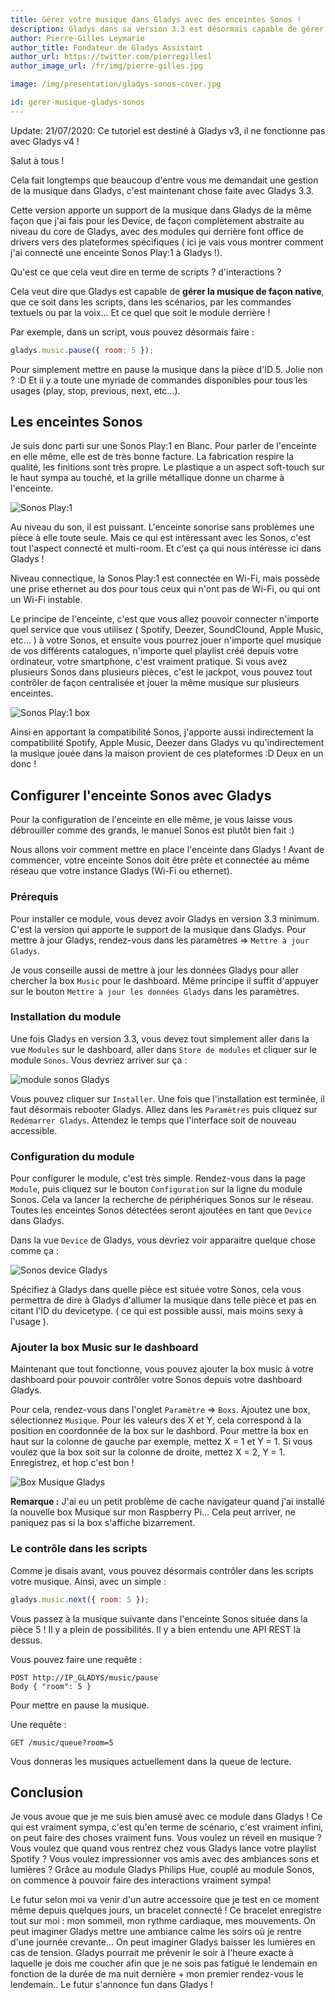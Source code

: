 ```yaml
---
title: Gérez votre musique dans Gladys avec des enceintes Sonos !
description: Gladys dans sa version 3.3 est désormais capable de gérer la musique ! Découvrez comment lire votre musique et vos playlists sur une enceinte Sonos.
author: Pierre-Gilles Leymarie
author_title: Fondateur de Gladys Assistant
author_url: https://twitter.com/pierregillesl
author_image_url: /fr/img/pierre-gilles.jpg

image: /img/presentation/gladys-sonos-cover.jpg

id: gerer-musique-gladys-sonos
---
```


<div class="alert alert--danger" role="alert">
  Update: 21/07/2020: Ce tutoriel est destiné à Gladys v3, il ne fonctionne pas avec Gladys v4 ! 
</div>

Salut à tous !

Cela fait longtemps que beaucoup d'entre vous me demandait une gestion de la musique dans Gladys, c'est maintenant chose faite avec Gladys 3.3.

Cette version apporte un support de la musique dans Gladys de la même façon que j'ai fais pour les Device, de façon complètement abstraite au niveau du core de Gladys, avec des modules qui derrière font office de drivers vers des plateformes spécifiques ( ici je vais vous montrer comment j'ai connecté une enceinte Sonos Play:1 à Gladys !).

Qu'est ce que cela veut dire en terme de scripts ? d'interactions ?

Cela veut dire que Gladys est capable de **gérer la musique de façon native**, que ce soit dans les scripts, dans les scénarios, par les commandes textuels ou par la voix... Et ce quel que soit le module derrière !

<!--truncate-->

Par exemple, dans un script, vous pouvez désormais faire :

```javascript
gladys.music.pause({ room: 5 });
```

Pour simplement mettre en pause la musique dans la pièce d'ID 5. Jolie non ? :D Et il y a toute une myriade de commandes disponibles pour tous les usages (play, stop, previous, next, etc...).

## Les enceintes Sonos

Je suis donc parti sur une Sonos Play:1 en Blanc. Pour parler de l'enceinte en elle même, elle est de très bonne facture. La fabrication respire la qualité, les finitions sont très propre. Le plastique a un aspect soft-touch sur le haut sympa au touché, et la grille métallique donne un charme à l'enceinte.

<img alt="Sonos Play:1" src="/fr/img/articles/gladys-sonos/gladys-sonos.jpg" />

Au niveau du son, il est puissant. L'enceinte sonorise sans problèmes une pièce à elle toute seule. Mais ce qui est intéressant avec les Sonos, c'est tout l'aspect connecté et multi-room. Et c'est ça qui nous intéresse ici dans Gladys !

Niveau connectique, la Sonos Play:1 est connectée en Wi-Fi, mais possède une prise ethernet au dos pour tous ceux qui n'ont pas de Wi-Fi, ou qui ont un Wi-Fi instable.

Le principe de l'enceinte, c'est que vous allez pouvoir connecter n'importe quel service que vous utilisez ( Spotify, Deezer, SoundClound, Apple Music, etc... ) à votre Sonos, et ensuite vous pourrez jouer n'importe quel musique de vos différents catalogues, n'importe quel playlist créé depuis votre ordinateur, votre smartphone, c'est vraiment pratique. Si vous avez plusieurs Sonos dans plusieurs pièces, c'est le jackpot, vous pouvez tout contrôler de façon centralisée et jouer la même musique sur plusieurs enceintes.

<img alt="Sonos Play:1 box" src="/fr/img/articles/gladys-sonos/gladys-sonos-box.jpg" />

Ainsi en apportant la compatibilité Sonos, j'apporte aussi indirectement la compatibilité Spotify, Apple Music, Deezer dans Gladys vu qu'indirectement la musique jouée dans la maison provient de ces plateformes :D Deux en un donc !

## Configurer l'enceinte Sonos avec Gladys

Pour la configuration de l'enceinte en elle même, je vous laisse vous débrouiller comme des grands, le manuel Sonos est plutôt bien fait :)

Nous allons voir comment mettre en place l'enceinte dans Gladys ! Avant de commencer, votre enceinte Sonos doit être prête et connectée au même réseau que votre instance Gladys (Wi-Fi ou ethernet).

### Prérequis

Pour installer ce module, vous devez avoir Gladys en version 3.3 minimum. C'est la version qui apporte le support de la musique dans Gladys. Pour mettre à jour Gladys, rendez-vous dans les paramètres => `Mettre à jour Gladys`.

Je vous conseille aussi de mettre à jour les données Gladys pour aller chercher la box `Music` pour le dashboard. Même principe il suffit d'appuyer sur le bouton `Mettre à jour les données Gladys` dans les paramètres.

### Installation du module

Une fois Gladys en version 3.3, vous devez tout simplement aller dans la vue `Modules` sur le dashboard, aller dans `Store de modules` et cliquer sur le module `Sonos`. Vous devriez arriver sur ça :

<img alt="module sonos Gladys" src="/fr/img/articles/gladys-sonos/screenshot-gladys-store-sonos.jpg" />

Vous pouvez cliquer sur `Installer`. Une fois que l'installation est terminée, il faut désormais rebooter Gladys. Allez dans les `Paramètres` puis cliquez sur `Redémarrer Gladys`. Attendez le temps que l'interface soit de nouveau accessible.

### Configuration du module

Pour configurer le module, c'est très simple. Rendez-vous dans la page `Module`, puis cliquez sur le bouton `Configuration` sur la ligne du module Sonos. Cela va lancer la recherche de périphériques Sonos sur le réseau. Toutes les enceintes Sonos détectées seront ajoutées en tant que `Device` dans Gladys.

Dans la vue `Device` de Gladys, vous devriez voir apparaitre quelque chose comme ça :

<img alt="Sonos device Gladys" src="/fr/img/articles/gladys-sonos/sonos-device.jpg" />

Spécifiez à Gladys dans quelle pièce est située votre Sonos, cela vous permettra de dire à Gladys d'allumer la musique dans telle pièce et pas en citant l'ID du devicetype. ( ce qui est possible aussi, mais moins sexy à l'usage ).

### Ajouter la box Music sur le dashboard

Maintenant que tout fonctionne, vous pouvez ajouter la box music à votre dashboard pour pouvoir contrôler votre Sonos depuis votre dashboard Gladys.

Pour cela, rendez-vous dans l'onglet `Paramètre` => `Boxs`. Ajoutez une box, sélectionnez `Musique`. Pour les valeurs des X et Y, cela correspond à la position en coordonnée de la box sur le dashbord. Pour mettre la box en haut sur la colonne de gauche par exemple, mettez X = 1 et Y = 1. Si vous voulez que la box soit sur la colonne de droite, mettez X = 2, Y = 1. Enregistrez, et hop c'est bon !

<img alt="Box Musique Gladys" src="/fr/img/articles/gladys-sonos/screenshot-box-music-gladys.jpg" />

**Remarque :** J'ai eu un petit problème de cache navigateur quand j'ai installé la nouvelle box Musique sur mon Raspberry Pi... Cela peut arriver, ne paniquez pas si la box s'affiche bizarrement.

### Le contrôle dans les scripts

Comme je disais avant, vous pouvez désormais contrôler dans les scripts votre musique. Ainsi, avec un simple :

```javascript
gladys.music.next({ room: 5 });
```

Vous passez à la musique suivante dans l'enceinte Sonos située dans la pièce 5 ! Il y a plein de possibilités. Il y a bien entendu une API REST là dessus.

Vous pouvez faire une requête :

```
POST http://IP_GLADYS/music/pause
Body { "room": 5 }
```

Pour mettre en pause la musique.

Une requête :

```
GET /music/queue?room=5
```

Vous donneras les musiques actuellement dans la queue de lecture.

## Conclusion

Je vous avoue que je me suis bien amusé avec ce module dans Gladys ! Ce qui est vraiment sympa, c'est qu'en terme de scénario, c'est vraiment infini, on peut faire des choses vraiment funs. Vous voulez un réveil en musique ? Vous voulez que quand vous rentrez chez vous Gladys lance votre playlist Spotify ? Vous voulez impressionner vos amis avec des ambiances sons et lumières ? Grâce au module Gladys Philips Hue, couplé au module Sonos, on commence à pouvoir faire des interactions vraiment sympa!

Le futur selon moi va venir d'un autre accessoire que je test en ce moment même depuis quelques jours, un bracelet connecté ! Ce bracelet enregistre tout sur moi : mon sommeil, mon rythme cardiaque, mes mouvements. On peut imaginer Gladys mettre une ambiance calme les soirs où je rentre d'une journée crevante... On peut imaginer Gladys baisser les lumières en cas de tension. Gladys pourrait me prévenir le soir à l'heure exacte à laquelle je dois me coucher afin que je ne sois pas fatigué le lendemain en fonction de la durée de ma nuit dernière + mon premier rendez-vous le lendemain.. Le futur s'annonce fun dans Gladys !
